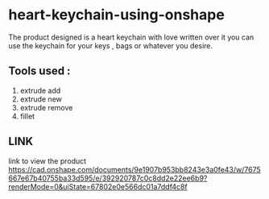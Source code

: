 # heart-keychain-using-onshape
The product designed is a heart keychain with love written over it 
you can use the keychain for your keys , bags or whatever you desire.
## Tools used :
1) extrude add
2) extrude new
3) extrude remove
4) fillet

## LINK 
link to view the product 
https://cad.onshape.com/documents/9e1907b953bb8243e3a0fe43/w/7675667e67b40755ba33d595/e/392920787c0c8dd2e22ee6b9?renderMode=0&uiState=67802e0e566dc01a7ddf4c8f
